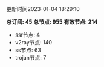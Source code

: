 更新时间2023-01-04 18:29:10

**总订阅: 45**
**总节点: 955**
**有效节点: 214**
- ssr节点: 4
- v2ray节点: 140
- ss节点: 63
- trojan节点: 7
